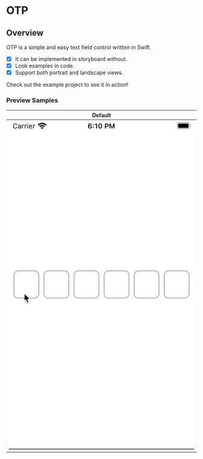 # OTP
## Overview

OTP is a simple and easy text field control written in Swift.
- [x] It can be implemented in storyboard without.
- [x] Look examples in code.
- [x] Support both portrait and landscape views.

Check out the example project to see it in action!
### Preview Samples
| Default |
| --- |
| ![](https://github.com/byvf/OTP/blob/main/otpVideoWithAlert.gif) |
